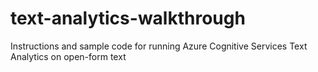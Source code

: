 # text-analytics-walkthrough
Instructions and sample code for running Azure Cognitive Services Text Analytics on open-form text
